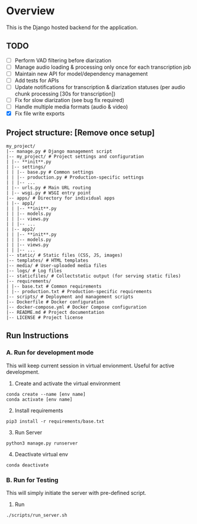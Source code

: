 # Overview

This is the Django hosted backend for the application.

## TODO
- [ ] Perform VAD filtering before diarization
- [ ] Manage audio loading & processing only once for each transcription job
- [ ] Maintain new API for model/dependency management
- [ ] Add tests for APIs
- [ ] Update notifications for transcription & diarization statuses (per audio chunk processing [30s for transcription])
- [ ] Fix for slow diarization (see bug fix required)
- [ ] Handle multiple media formats (audio & video)
- [x] Fix file write exports

## Project structure: [Remove once setup]

```
my_project/
|-- manage.py # Django management script
|-- my_project/ # Project settings and configuration
| |-- **init**.py
| |-- settings/
| | |-- base.py # Common settings
| | |-- production.py # Production-specific settings
| | |-- ...
| |-- urls.py # Main URL routing
| |-- wsgi.py # WSGI entry point
|-- apps/ # Directory for individual apps
| |-- app1/
| | |-- **init**.py
| | |-- models.py
| | |-- views.py
| | |-- ...
| |-- app2/
| | |-- **init**.py
| | |-- models.py
| | |-- views.py
| | |-- ...
|-- static/ # Static files (CSS, JS, images)
|-- templates/ # HTML templates
|-- media/ # User-uploaded media files
|-- logs/ # Log files
|-- staticfiles/ # Collectstatic output (for serving static files)
|-- requirements/
| |-- base.txt # Common requirements
| |-- production.txt # Production-specific requirements
|-- scripts/ # Deployment and management scripts
|-- Dockerfile # Docker configuration
|-- docker-compose.yml # Docker Compose configuration
|-- README.md # Project documentation
|-- LICENSE # Project license
```

## Run Instructions

### A. Run for development mode

This will keep current session in virtual envionment. Useful for active development.

1. Create and activate the virtual environment

```
conda create --name [env name]
conda activate [env name]
```

2. Install requirements

```
pip3 install -r requirements/base.txt
```

3. Run Server

```
python3 manage.py runserver
```

4. Deactivate virtual env

```
conda deactivate
```

### B. Run for Testing

This will simply initiate the server with pre-defined script.

1. Run

```
./scripts/run_server.sh
```
